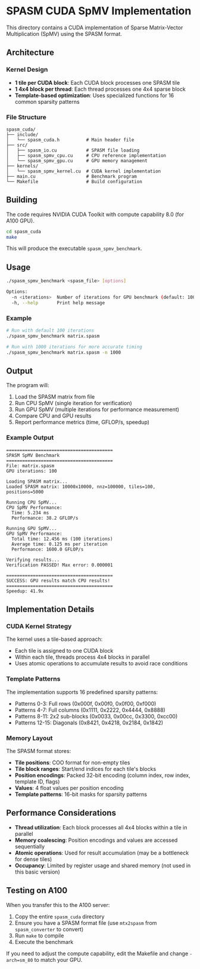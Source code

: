# SPASM CUDA SpMV Implementation

This directory contains a CUDA implementation of Sparse Matrix-Vector Multiplication (SpMV) using the SPASM format.

## Architecture

### Kernel Design
- **1 tile per CUDA block**: Each CUDA block processes one SPASM tile
- **1 4x4 block per thread**: Each thread processes one 4x4 sparse block
- **Template-based optimization**: Uses specialized functions for 16 common sparsity patterns

### File Structure
```
spasm_cuda/
├── include/
│   └── spasm_cuda.h          # Main header file
├── src/
│   ├── spasm_io.cu           # SPASM file loading
│   ├── spasm_spmv_cpu.cu     # CPU reference implementation
│   └── spasm_spmv_gpu.cu     # GPU memory management
├── kernels/
│   └── spasm_spmv_kernel.cu  # CUDA kernel implementation
├── main.cu                   # Benchmark program
└── Makefile                  # Build configuration
```

## Building

The code requires NVIDIA CUDA Toolkit with compute capability 8.0 (for A100 GPU).

```bash
cd spasm_cuda
make
```

This will produce the executable `spasm_spmv_benchmark`.

## Usage

```bash
./spasm_spmv_benchmark <spasm_file> [options]

Options:
  -n <iterations>  Number of iterations for GPU benchmark (default: 100)
  -h, --help       Print help message
```

### Example

```bash
# Run with default 100 iterations
./spasm_spmv_benchmark matrix.spasm

# Run with 1000 iterations for more accurate timing
./spasm_spmv_benchmark matrix.spasm -n 1000
```

## Output

The program will:
1. Load the SPASM matrix from file
2. Run CPU SpMV (single iteration for verification)
3. Run GPU SpMV (multiple iterations for performance measurement)
4. Compare CPU and GPU results
5. Report performance metrics (time, GFLOP/s, speedup)

### Example Output
```
========================================
SPASM SpMV Benchmark
========================================
File: matrix.spasm
GPU iterations: 100

Loading SPASM matrix...
Loaded SPASM matrix: 10000x10000, nnz=100000, tiles=100, positions=5000

Running CPU SpMV...
CPU SpMV Performance:
  Time: 5.234 ms
  Performance: 38.2 GFLOP/s

Running GPU SpMV...
GPU SpMV Performance:
  Total time: 12.456 ms (100 iterations)
  Average time: 0.125 ms per iteration
  Performance: 1600.0 GFLOP/s

Verifying results...
Verification PASSED! Max error: 0.000001

========================================
SUCCESS: GPU results match CPU results!
========================================
Speedup: 41.9x
```

## Implementation Details

### CUDA Kernel Strategy

The kernel uses a tile-based approach:
- Each tile is assigned to one CUDA block
- Within each tile, threads process 4x4 blocks in parallel
- Uses atomic operations to accumulate results to avoid race conditions

### Template Patterns

The implementation supports 16 predefined sparsity patterns:
- Patterns 0-3: Full rows (0x000f, 0x00f0, 0x0f00, 0xf000)
- Patterns 4-7: Full columns (0x1111, 0x2222, 0x4444, 0x8888)
- Patterns 8-11: 2x2 sub-blocks (0x0033, 0x00cc, 0x3300, 0xcc00)
- Patterns 12-15: Diagonals (0x8421, 0x4218, 0x2184, 0x1842)

### Memory Layout

The SPASM format stores:
- **Tile positions**: COO format for non-empty tiles
- **Tile block ranges**: Start/end indices for each tile's blocks
- **Position encodings**: Packed 32-bit encoding (column index, row index, template ID, flags)
- **Values**: 4 float values per position encoding
- **Template patterns**: 16-bit masks for sparsity patterns

## Performance Considerations

- **Thread utilization**: Each block processes all 4x4 blocks within a tile in parallel
- **Memory coalescing**: Position encodings and values are accessed sequentially
- **Atomic operations**: Used for result accumulation (may be a bottleneck for dense tiles)
- **Occupancy**: Limited by register usage and shared memory (not used in this basic version)

## Testing on A100

When you transfer this to the A100 server:

1. Copy the entire `spasm_cuda` directory
2. Ensure you have a SPASM format file (use `mtx2spasm` from `spasm_converter` to convert)
3. Run `make` to compile
4. Execute the benchmark

If you need to adjust the compute capability, edit the Makefile and change `-arch=sm_80` to match your GPU.
